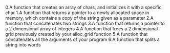 0.A function that creates an array of chars, and initializes it with a specific char
1.A  function that returns a pointer to a newly allocated space in memory, which contains a copy of the string given as a parameter
2.A function that concatenates two strings
3.A function that returns a pointer to a 2 dimensional array of integers
4.A function that frees a 2 dimensional grid previously created by your alloc_grid function
5.A function that concatenates all the arguments of your program
6.A function that splits a string into words
